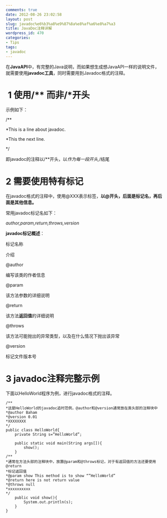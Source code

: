 ```yaml
---
comments: true
date: 2012-08-26 23:02:58
layout: post
slug: javadoc%e6%b3%a8%e9%87%8a%e8%af%a6%e8%a7%a3
title: JavaDoc注释详解
wordpress_id: 470
categories:
- Tips
tags:
- javadoc
---
```


在**JavaAPI**中，有完整的Java说明，而如果想生成想JavaAPI一样的说明文件，就需要使用**javadoc工具**，同时需要用到Javadoc格式的注释。


#  1 使用/** 而非/*开头


示例如下：

/**

*This is a line about javadoc.

*This the next line.

*/

即javadoc的注释以/**开头，以*作为每一段开头,*/结尾

<!-- more -->


# 2 需要使用特有标记


在javadoc格式的注释中，使用@XXX表示标签，**以@开头，后面是标记名，再后面是其他信息。**

常用javadoc标记名如下：

_author,param,return,throws,version_

**javadoc标记概述**：








标记名称


介绍






@author <name>


编写该类的作者信息






@param <name><description>


该方法参数的详细说明






@return <description>


该方法**返回值**的详细说明






@throws <type> <description>


该方法可能抛出的异常类型，以及在什么情况下抛出该异常






@version <number>


标记文件版本号






# 3 javadoc注释完整示例


下面以HelloWorld程序为例，进行javadoc格式的注释。

    
    /**
    *这是HelloWorld的javadoc追时范例，@author和@version通常放在类头部的注释块中
    *@author Baham
    *@version 0.01
    *XXXXXXXX
    */
    public class HelloWorld{
    	private String s=”HelloWorld”;
    
    	public static void main(String args[]){
    		show();
    	}
    /**
    *通常在方法头部的注释块中，放置@param和@throws标记，对于有返回值的方法还要使用@return
    *标记返回值
    *@param show This method is to show “”HelloWorld”
    *@return here is not return value
    *@throws null
    *xxxxxxxxxx
    */
    	public void show(){
    		System.out.println(s);
    	}
    }



